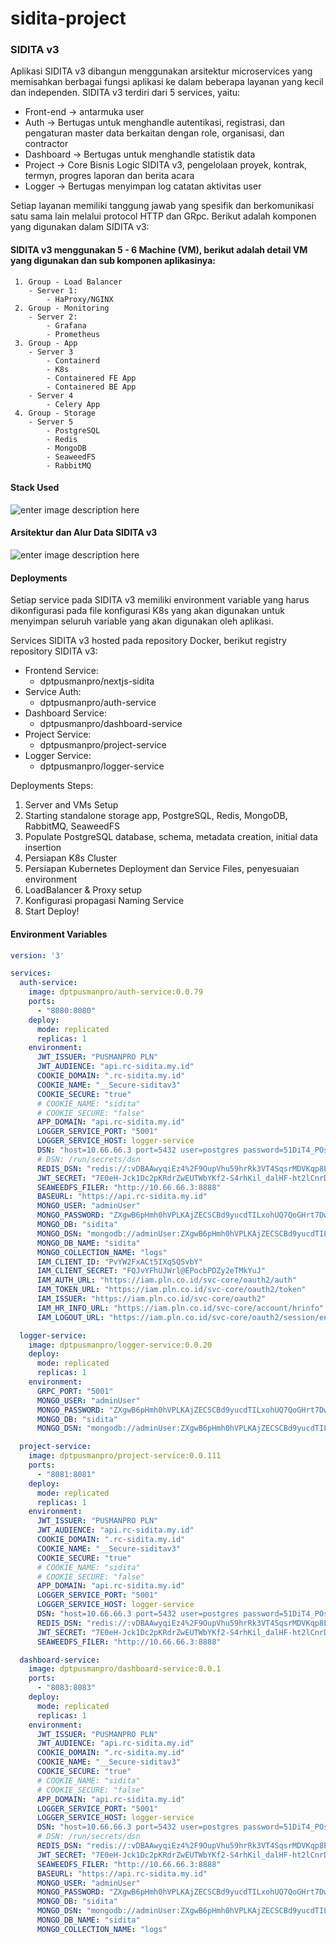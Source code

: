 # sidita-project

### SIDITA v3
Aplikasi SIDITA v3 dibangun menggunakan arsitektur microservices yang memisahkan berbagai fungsi aplikasi ke dalam beberapa layanan yang kecil dan independen. SIDITA v3 terdiri dari 5 services, yaitu:
- Front-end → antarmuka user
- Auth → Bertugas untuk menghandle autentikasi, registrasi, dan pengaturan master data berkaitan dengan role, organisasi, dan contractor
- Dashboard → Bertugas untuk menghandle statistik data
- Project → Core Bisnis Logic SIDITA v3, pengelolaan proyek, kontrak, termyn, progres laporan dan berita acara
- Logger → Bertugas menyimpan log catatan aktivitas user

Setiap layanan memiliki tanggung jawab yang spesifik dan berkomunikasi satu sama lain melalui protocol HTTP dan GRpc. Berikut adalah komponen yang digunakan dalam SIDITA v3:

#### SIDITA v3 menggunakan 5 - 6 Machine (VM), berikut adalah detail VM yang digunakan dan sub komponen aplikasinya:
	 1. Group - Load Balancer
		- Server 1:
			- HaProxy/NGINX
	 2. Group - Monitoring
		- Server 2:
			- Grafana
			- Prometheus
	 3. Group - App
		- Server 3
			- Containerd
			- K8s
			- Containered FE App
			- Containered BE App
		- Server 4
			- Celery App
	 4. Group - Storage	
		- Server 5
			- PostgreSQL
			- Redis
			- MongoDB
			- SeaweedFS
			- RabbitMQ

#### Stack Used
![enter image description here](https://i.ibb.co.com/qsSFFG3/Screenshot-2024-07-17-at-10-33-29.png)

#### Arsitektur dan Alur Data SIDITA v3
![enter image description here](https://i.ibb.co.com/Q8FSmgr/Architecture-Document.jpg)

#### Deployments
Setiap service pada SIDITA v3 memiliki environment variable yang harus dikonfigurasi pada file konfigurasi K8s yang akan digunakan untuk menyimpan seluruh variable yang akan digunakan oleh aplikasi. 

Services SIDITA v3 hosted pada repository Docker, berikut registry repository SIDITA v3:
- Frontend Service:
    - dptpusmanpro/nextjs-sidita
 - Service Auth:
   	- dptpusmanpro/auth-service 	
 - Dashboard Service:
   	- dptpusmanpro/dashboard-service 	
 - Project Service:
   	- dptpusmanpro/project-service 	
  - Logger Service:
    - dptpusmanpro/logger-service

Deployments Steps:
1. Server and VMs Setup
2. Starting standalone storage app, PostgreSQL, Redis, MongoDB, RabbitMQ, SeaweedFS
3. Populate PostgreSQL database, schema, metadata creation, initial data insertion
4. Persiapan K8s Cluster
5. Persiapan Kubernetes Deployment dan Service Files, penyesuaian environment
6. LoadBalancer & Proxy setup
7. Konfigurasi propagasi Naming Service
8. Start Deploy!

#### Environment Variables
```yaml
version: '3'

services:
  auth-service:
    image: dptpusmanpro/auth-service:0.0.79
    ports:
      - "8080:8080"
    deploy:
      mode: replicated
      replicas: 1
    environment:
      JWT_ISSUER: "PUSMANPRO PLN"
      JWT_AUDIENCE: "api.rc-sidita.my.id"
      COOKIE_DOMAIN: ".rc-sidita.my.id"
      COOKIE_NAME: "__Secure-siditav3"
      COOKIE_SECURE: "true"
      # COOKIE_NAME: "sidita"
      # COOKIE_SECURE: "false"
      APP_DOMAIN: "api.rc-sidita.my.id"
      LOGGER_SERVICE_PORT: "5001"
      LOGGER_SERVICE_HOST: logger-service
      DSN: "host=10.66.66.3 port=5432 user=postgres password=51DiT4_POst6R3sQL dbname=sidita-v3 sslmode=disable timezone=UTC+7 connect_timeout=5"
      # DSN: /run/secrets/dsn
      REDIS_DSN: "redis://:vDBAAwyqiEz4%2F9OupVhu59hrRk3VT4SqsrMDVKqp8E3NTv3vUJCSX4lIs8t9tcGT7rV666OFPEFZGKFw@10.66.66.3:6379/0"
      JWT_SECRET: "7E0eH-Jck1Dc2pKRdrZwEUTWbYKf2-S4rhKil_dalHF-ht2lCnrDHufZUng037tY7PNJNf_UEVd8Qqb1GgHS-lzEPK-N0pTWHMZj5U36ODeC7n13vLU0IWLh46xnkc1WWghWJz1oh4j87mNzmQjDlaQodoICaoOxglY1xbr9moE"
      SEAWEEDFS_FILER: "http://10.66.66.3:8888"
      BASEURL: "https://api.rc-sidita.my.id"
      MONGO_USER: "adminUser"
      MONGO_PASSWORD: "ZXgwB6pHmh0hVPLKAjZECSCBd9yucdTILxohUQ7QoGHrt7DwDp"
      MONGO_DB: "sidita"
      MONGO_DSN: "mongodb://adminUser:ZXgwB6pHmh0hVPLKAjZECSCBd9yucdTILxohUQ7QoGHrt7DwDp@103.175.221.64:27017/sidita?directConnection=true"
      MONGO_DB_NAME: "sidita"
      MONGO_COLLECTION_NAME: "logs"
      IAM_CLIENT_ID: "PvYW2FxACt5IXqSQSvbY"
      IAM_CLIENT_SECRET: "FQJvYFhUJWrl@EPocbPDZy2eTMkYuJ"
      IAM_AUTH_URL: "https://iam.pln.co.id/svc-core/oauth2/auth"
      IAM_TOKEN_URL: "https://iam.pln.co.id/svc-core/oauth2/token"
      IAM_ISSUER: "https://iam.pln.co.id/svc-core/oauth2"
      IAM_HR_INFO_URL: "https://iam.pln.co.id/svc-core/account/hrinfo"
      IAM_LOGOUT_URL: "https://iam.pln.co.id/svc-core/oauth2/session/end"

  logger-service:
    image: dptpusmanpro/logger-service:0.0.20
    deploy:
      mode: replicated
      replicas: 1
    environment:
      GRPC_PORT: "5001"
      MONGO_USER: "adminUser"
      MONGO_PASSWORD: "ZXgwB6pHmh0hVPLKAjZECSCBd9yucdTILxohUQ7QoGHrt7DwDp"
      MONGO_DB: "sidita"
      MONGO_DSN: "mongodb://adminUser:ZXgwB6pHmh0hVPLKAjZECSCBd9yucdTILxohUQ7QoGHrt7DwDp@10.66.66.3:27017/sidita?directConnection=true"#

  project-service:
    image: dptpusmanpro/project-service:0.0.111
    ports:
      - "8081:8081"
    deploy:
      mode: replicated
      replicas: 1
    environment:
      JWT_ISSUER: "PUSMANPRO PLN"
      JWT_AUDIENCE: "api.rc-sidita.my.id"
      COOKIE_DOMAIN: ".rc-sidita.my.id"
      COOKIE_NAME: "__Secure-siditav3"
      COOKIE_SECURE: "true"
      # COOKIE_NAME: "sidita"
      # COOKIE_SECURE: "false"
      APP_DOMAIN: "api.rc-sidita.my.id"
      LOGGER_SERVICE_PORT: "5001"
      LOGGER_SERVICE_HOST: logger-service
      DSN: "host=10.66.66.3 port=5432 user=postgres password=51DiT4_POst6R3sQL dbname=sidita-v3 sslmode=disable timezone=UTC+7 connect_timeout=5"
      REDIS_DSN: "redis://:vDBAAwyqiEz4%2F9OupVhu59hrRk3VT4SqsrMDVKqp8E3NTv3vUJCSX4lIs8t9tcGT7rV666OFPEFZGKFw@10.66.66.3:6379/0"
      JWT_SECRET: "7E0eH-Jck1Dc2pKRdrZwEUTWbYKf2-S4rhKil_dalHF-ht2lCnrDHufZUng037tY7PNJNf_UEVd8Qqb1GgHS-lzEPK-N0pTWHMZj5U36ODeC7n13vLU0IWLh46xnkc1WWghWJz1oh4j87mNzmQjDlaQodoICaoOxglY1xbr9moE"
      SEAWEEDFS_FILER: "http://10.66.66.3:8888"

  dashboard-service:
    image: dptpusmanpro/dashboard-service:0.0.1
    ports:
      - "8083:8083"
    deploy:
      mode: replicated
      replicas: 1
    environment:
      JWT_ISSUER: "PUSMANPRO PLN"
      JWT_AUDIENCE: "api.rc-sidita.my.id"
      COOKIE_DOMAIN: ".rc-sidita.my.id"
      COOKIE_NAME: "__Secure-siditav3"
      COOKIE_SECURE: "true"
      # COOKIE_NAME: "sidita"
      # COOKIE_SECURE: "false"
      APP_DOMAIN: "api.rc-sidita.my.id"
      LOGGER_SERVICE_PORT: "5001"
      LOGGER_SERVICE_HOST: logger-service
      DSN: "host=10.66.66.3 port=5432 user=postgres password=51DiT4_POst6R3sQL dbname=sidita-v3 sslmode=disable timezone=UTC+7 connect_timeout=5"
      # DSN: /run/secrets/dsn
      REDIS_DSN: "redis://:vDBAAwyqiEz4%2F9OupVhu59hrRk3VT4SqsrMDVKqp8E3NTv3vUJCSX4lIs8t9tcGT7rV666OFPEFZGKFw@10.66.66.3:6379/0"
      JWT_SECRET: "7E0eH-Jck1Dc2pKRdrZwEUTWbYKf2-S4rhKil_dalHF-ht2lCnrDHufZUng037tY7PNJNf_UEVd8Qqb1GgHS-lzEPK-N0pTWHMZj5U36ODeC7n13vLU0IWLh46xnkc1WWghWJz1oh4j87mNzmQjDlaQodoICaoOxglY1xbr9moE"
      SEAWEEDFS_FILER: "http://10.66.66.3:8888"
      BASEURL: "https://api.rc-sidita.my.id"
      MONGO_USER: "adminUser"
      MONGO_PASSWORD: "ZXgwB6pHmh0hVPLKAjZECSCBd9yucdTILxohUQ7QoGHrt7DwDp"
      MONGO_DB: "sidita"
      MONGO_DSN: "mongodb://adminUser:ZXgwB6pHmh0hVPLKAjZECSCBd9yucdTILxohUQ7QoGHrt7DwDp@103.175.221.64:27017/sidita?directConnection=true"
      MONGO_DB_NAME: "sidita"
      MONGO_COLLECTION_NAME: "logs"
```